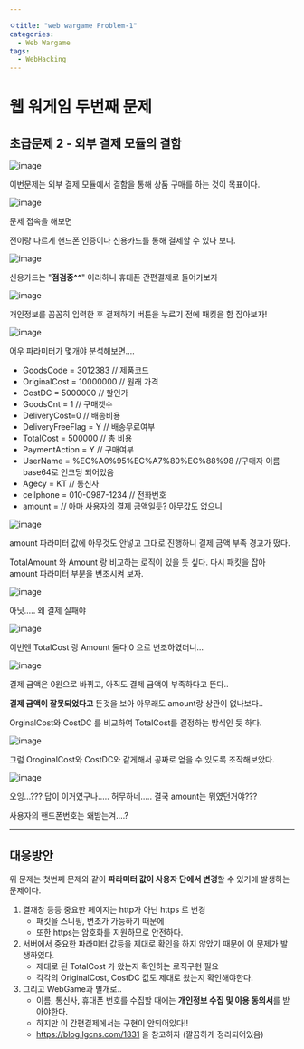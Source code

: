 ```yaml
---

ㅇtitle: "web wargame Problem-1"
categories:
  - Web Wargame
tags:
  - WebHacking
---
```


<h1> 웹 워게임 두번째 문제 </h1>

<h2> 초급문제 2 - 외부 결제 모듈의 결함 </h2>

![image](https://user-images.githubusercontent.com/83447634/117261864-977a6480-ae8b-11eb-9816-6b0afd3784c0.png)

이번문제는 외부 결제 모듈에서 결함을 통해 상품 구매를 하는 것이 목표이다.

![image](https://user-images.githubusercontent.com/83447634/117261957-b8db5080-ae8b-11eb-8e96-b25ffc918ba3.png)

문제 접속을 해보면 

전이랑 다르게 핸드폰 인증이나 신용카드를 통해 결제할 수 있나 보다.

![image](https://user-images.githubusercontent.com/83447634/117262126-e3c5a480-ae8b-11eb-9807-62b6c8519b03.png)

신용카드는 "**점검중^^**" 이라하니 휴대푠 간편결제로 들어가보자

![image](https://user-images.githubusercontent.com/83447634/117262968-c1805680-ae8c-11eb-8e92-d64d441e706a.png)

개인정보를 꼼꼼히 입력한 후 결제하기 버튼을 누르기 전에 패킷을 함 잡아보자!

![image](https://user-images.githubusercontent.com/83447634/117263512-4c615100-ae8d-11eb-80ef-9ca722f617af.png)

어우 파라미터가 몇개야 분석해보면....

* GoodsCode = 3012383   // 제품코드
* OriginalCost = 10000000   // 원래 가격
* CostDC = 5000000   // 할인가
* GoodsCnt = 1  // 구매갯수
* DeliveryCost=0   // 배송비용
* DeliveryFreeFlag = Y  // 배송무료여부
* TotalCost = 500000   // 총 비용
* PaymentAction = Y   // 구매여부
* UserName =   %EC%A0%95%EC%A7%80%EC%88%98 //구매자 이름 base64로 인코딩 되어있음
* Agecy = KT    //  통신사
* cellphone =  010-0987-1234  // 전화번호
* amount =       // 아마 사용자의 결제 금액일듯? 아무값도 없으니



![image](https://user-images.githubusercontent.com/83447634/117263854-a530e980-ae8d-11eb-819e-d8f4549ed27b.png)

amount 파라미터 값에 아무것도 안넣고 그대로 진행하니 결제 금액 부족 경고가 떴다.

TotalAmount 와 Amount 랑 비교하는 로직이 있을 듯 싶다. 다시 패킷을 잡아 amount 파라미터 부분을 변조시켜 보자.

![image](https://user-images.githubusercontent.com/83447634/117264220-fb9e2800-ae8d-11eb-9a87-d8c33426d8c5.png)

아닛..... 왜 결제 실패야



![image](https://user-images.githubusercontent.com/83447634/117264388-25574f00-ae8e-11eb-838b-3e10a0dce406.png)

이번엔 TotalCost 랑 Amount  둘다 0 으로 변조하였더니...

![image](https://user-images.githubusercontent.com/83447634/117264503-3d2ed300-ae8e-11eb-99d0-28765ab0c84c.png)

결제 금액은 0원으로 바뀌고, 아직도 결제 금액이 부족하다고 뜬다.. 

**결제 금액이 잘못되었다고** 뜬것을 보아 아무래도 amount랑 상관이 없나보다.. 

OrginalCost와 CostDC 를 비교하여 TotalCost를 결정하는 방식인 듯 하다.



![image](https://user-images.githubusercontent.com/83447634/117265860-a236f880-ae8f-11eb-9027-40e97a1f8545.png)

그럼 OroginalCost와 CostDC와 같게해서 공짜로 얻을 수 있도록 조작해보았다.



![image](https://user-images.githubusercontent.com/83447634/117265714-7b78c200-ae8f-11eb-8a7c-e2af2d70c26c.png)

오잉...??? 답이 이거였구나..... 허무하네..... 결국 amount는 뭐였던거야???

사용자의 핸드폰번호는 왜받는겨....?

------------------------------

<h2>대응방안</h2>

위 문제는 첫번째 문제와 같이 **파라미터 값이 사용자 단에서 변경**할 수 있기에 발생하는 문제이다.

1. 결재창 등등 중요한 페이지는 http가 아닌 https 로 변경
   - 패킷을 스니핑, 변조가 가능하기 때문에
   - 또한 https는 암호화를 지원하므로 안전하다.
2. 서버에서 중요한 파라미터 값등을 제대로 확인을 하지 않았기 때문에 이 문제가 발생하였다.
   * 제대로 된 TotalCost 가 왔는지 확인하는 로직구현 필요
   * 각각의 OriginalCost, CostDC 값도 제대로 왔는지 확인해야한다.
3. 그리고 WebGame과 별개로.. 
   * 이름, 통신사, 휴대폰 번호를 수집할 때에는 **개인정보 수집 및 이용 동의서**를 받아야한다. 
   * 하지만 이 간편결제에서는 구현이 안되어있다!!
   * https://blog.lgcns.com/1831 을 참고하자 (깔끔하게 정리되어있음)